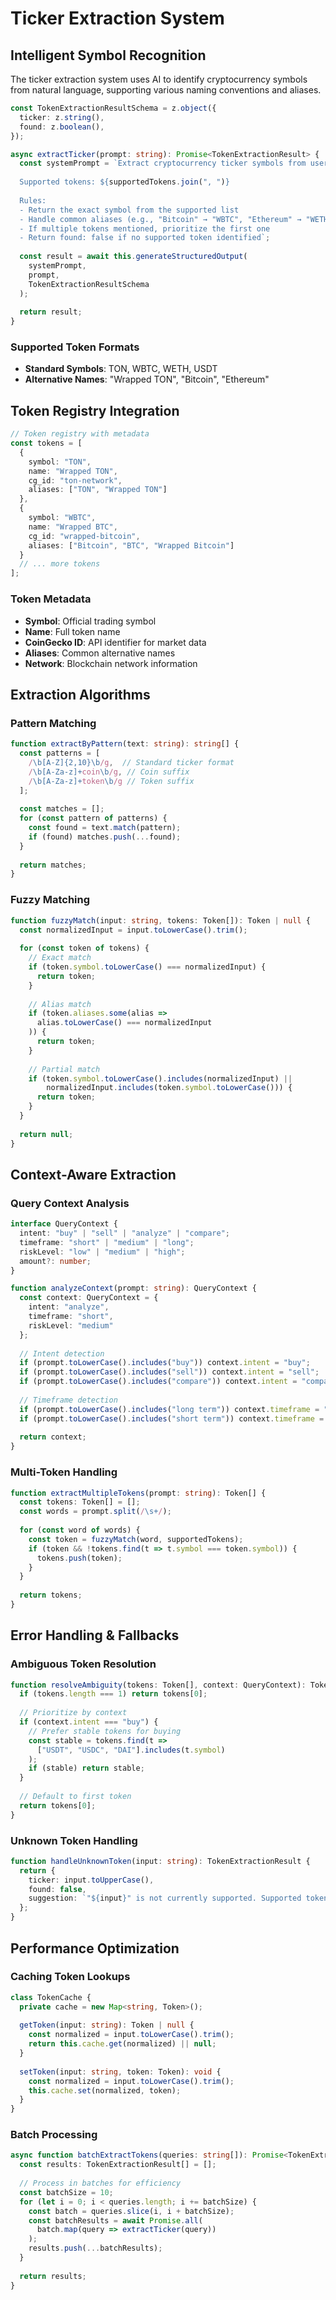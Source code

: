 # Ticker Extraction System

## Intelligent Symbol Recognition

The ticker extraction system uses AI to identify cryptocurrency symbols from natural language, supporting various naming conventions and aliases.

```typescript
const TokenExtractionResultSchema = z.object({
  ticker: z.string(),
  found: z.boolean(),
});

async extractTicker(prompt: string): Promise<TokenExtractionResult> {
  const systemPrompt = `Extract cryptocurrency ticker symbols from user queries.
  
  Supported tokens: ${supportedTokens.join(", ")}
  
  Rules:
  - Return the exact symbol from the supported list
  - Handle common aliases (e.g., "Bitcoin" → "WBTC", "Ethereum" → "WETH")
  - If multiple tokens mentioned, prioritize the first one
  - Return found: false if no supported token identified`;
  
  const result = await this.generateStructuredOutput(
    systemPrompt,
    prompt,
    TokenExtractionResultSchema
  );
  
  return result;
}
```

### Supported Token Formats
- **Standard Symbols**: TON, WBTC, WETH, USDT
- **Alternative Names**: "Wrapped TON", "Bitcoin", "Ethereum"

## Token Registry Integration

```typescript
// Token registry with metadata
const tokens = [
  {
    symbol: "TON",
    name: "Wrapped TON", 
    cg_id: "ton-network",
    aliases: ["TON", "Wrapped TON"]
  },
  {
    symbol: "WBTC",
    name: "Wrapped BTC",
    cg_id: "wrapped-bitcoin", 
    aliases: ["Bitcoin", "BTC", "Wrapped Bitcoin"]
  }
  // ... more tokens
];
```

### Token Metadata
- **Symbol**: Official trading symbol
- **Name**: Full token name
- **CoinGecko ID**: API identifier for market data
- **Aliases**: Common alternative names
- **Network**: Blockchain network information

## Extraction Algorithms

### Pattern Matching
```typescript
function extractByPattern(text: string): string[] {
  const patterns = [
    /\b[A-Z]{2,10}\b/g,  // Standard ticker format
    /\b[A-Za-z]+coin\b/g, // Coin suffix
    /\b[A-Za-z]+token\b/g // Token suffix
  ];
  
  const matches = [];
  for (const pattern of patterns) {
    const found = text.match(pattern);
    if (found) matches.push(...found);
  }
  
  return matches;
}
```

### Fuzzy Matching
```typescript
function fuzzyMatch(input: string, tokens: Token[]): Token | null {
  const normalizedInput = input.toLowerCase().trim();
  
  for (const token of tokens) {
    // Exact match
    if (token.symbol.toLowerCase() === normalizedInput) {
      return token;
    }
    
    // Alias match
    if (token.aliases.some(alias => 
      alias.toLowerCase() === normalizedInput
    )) {
      return token;
    }
    
    // Partial match
    if (token.symbol.toLowerCase().includes(normalizedInput) ||
        normalizedInput.includes(token.symbol.toLowerCase())) {
      return token;
    }
  }
  
  return null;
}
```

## Context-Aware Extraction

### Query Context Analysis
```typescript
interface QueryContext {
  intent: "buy" | "sell" | "analyze" | "compare";
  timeframe: "short" | "medium" | "long";
  riskLevel: "low" | "medium" | "high";
  amount?: number;
}

function analyzeContext(prompt: string): QueryContext {
  const context: QueryContext = {
    intent: "analyze",
    timeframe: "short",
    riskLevel: "medium"
  };
  
  // Intent detection
  if (prompt.toLowerCase().includes("buy")) context.intent = "buy";
  if (prompt.toLowerCase().includes("sell")) context.intent = "sell";
  if (prompt.toLowerCase().includes("compare")) context.intent = "compare";
  
  // Timeframe detection
  if (prompt.toLowerCase().includes("long term")) context.timeframe = "long";
  if (prompt.toLowerCase().includes("short term")) context.timeframe = "short";
  
  return context;
}
```

### Multi-Token Handling
```typescript
function extractMultipleTokens(prompt: string): Token[] {
  const tokens: Token[] = [];
  const words = prompt.split(/\s+/);
  
  for (const word of words) {
    const token = fuzzyMatch(word, supportedTokens);
    if (token && !tokens.find(t => t.symbol === token.symbol)) {
      tokens.push(token);
    }
  }
  
  return tokens;
}
```

## Error Handling & Fallbacks

### Ambiguous Token Resolution
```typescript
function resolveAmbiguity(tokens: Token[], context: QueryContext): Token {
  if (tokens.length === 1) return tokens[0];
  
  // Prioritize by context
  if (context.intent === "buy") {
    // Prefer stable tokens for buying
    const stable = tokens.find(t => 
      ["USDT", "USDC", "DAI"].includes(t.symbol)
    );
    if (stable) return stable;
  }
  
  // Default to first token
  return tokens[0];
}
```

### Unknown Token Handling
```typescript
function handleUnknownToken(input: string): TokenExtractionResult {
  return {
    ticker: input.toUpperCase(),
    found: false,
    suggestion: `"${input}" is not currently supported. Supported tokens: ${supportedTokens.map(t => t.symbol).join(", ")}`
  };
}
```

## Performance Optimization

### Caching Token Lookups
```typescript
class TokenCache {
  private cache = new Map<string, Token>();
  
  getToken(input: string): Token | null {
    const normalized = input.toLowerCase().trim();
    return this.cache.get(normalized) || null;
  }
  
  setToken(input: string, token: Token): void {
    const normalized = input.toLowerCase().trim();
    this.cache.set(normalized, token);
  }
}
```

### Batch Processing
```typescript
async function batchExtractTokens(queries: string[]): Promise<TokenExtractionResult[]> {
  const results: TokenExtractionResult[] = [];
  
  // Process in batches for efficiency
  const batchSize = 10;
  for (let i = 0; i < queries.length; i += batchSize) {
    const batch = queries.slice(i, i + batchSize);
    const batchResults = await Promise.all(
      batch.map(query => extractTicker(query))
    );
    results.push(...batchResults);
  }
  
  return results;
}
```
